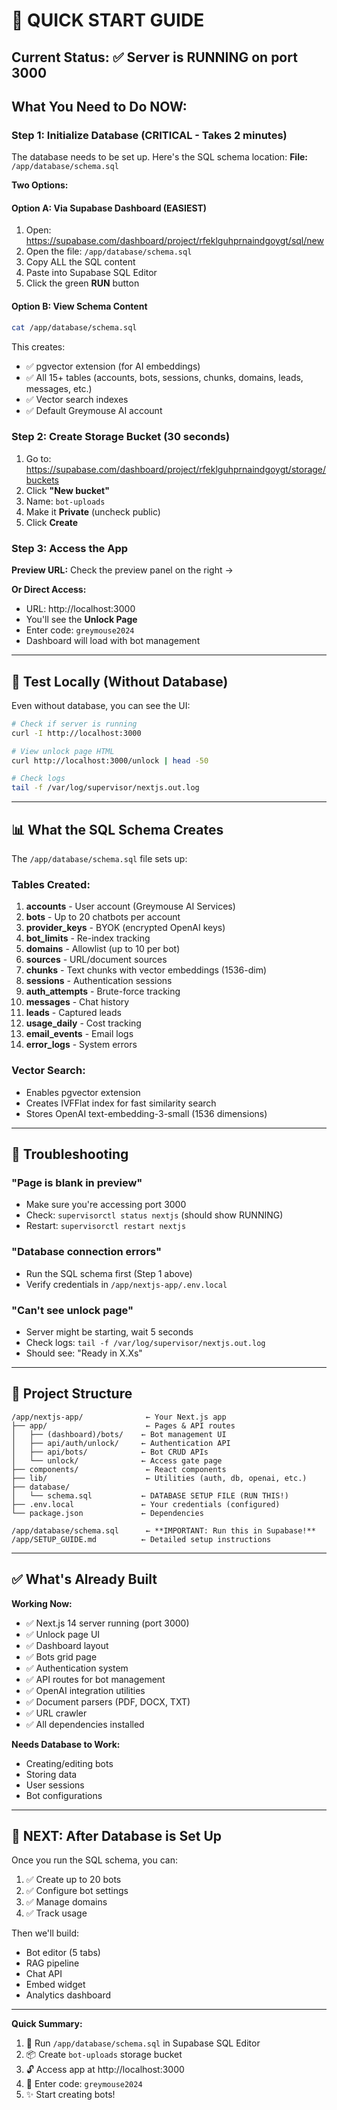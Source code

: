 # 🚀 QUICK START GUIDE

## Current Status: ✅ Server is RUNNING on port 3000

## What You Need to Do NOW:

### Step 1: Initialize Database (CRITICAL - Takes 2 minutes)

The database needs to be set up. Here's the SQL schema location:
**File:** `/app/database/schema.sql`

**Two Options:**

#### Option A: Via Supabase Dashboard (EASIEST)
1. Open: https://supabase.com/dashboard/project/rfeklguhprnaindgoygt/sql/new
2. Open the file: `/app/database/schema.sql` 
3. Copy ALL the SQL content
4. Paste into Supabase SQL Editor
5. Click the green **RUN** button

#### Option B: View Schema Content
```bash
cat /app/database/schema.sql
```

This creates:
- ✅ pgvector extension (for AI embeddings)
- ✅ All 15+ tables (accounts, bots, sessions, chunks, domains, leads, messages, etc.)
- ✅ Vector search indexes
- ✅ Default Greymouse AI account

### Step 2: Create Storage Bucket (30 seconds)
1. Go to: https://supabase.com/dashboard/project/rfeklguhprnaindgoygt/storage/buckets
2. Click **"New bucket"**
3. Name: `bot-uploads`
4. Make it **Private** (uncheck public)
5. Click **Create**

### Step 3: Access the App

**Preview URL:** Check the preview panel on the right →

**Or Direct Access:**
- URL: http://localhost:3000
- You'll see the **Unlock Page**
- Enter code: `greymouse2024`
- Dashboard will load with bot management

---

## 🧪 Test Locally (Without Database)

Even without database, you can see the UI:

```bash
# Check if server is running
curl -I http://localhost:3000

# View unlock page HTML
curl http://localhost:3000/unlock | head -50

# Check logs
tail -f /var/log/supervisor/nextjs.out.log
```

---

## 📊 What the SQL Schema Creates

The `/app/database/schema.sql` file sets up:

### Tables Created:
1. **accounts** - User account (Greymouse AI Services)
2. **bots** - Up to 20 chatbots per account
3. **provider_keys** - BYOK (encrypted OpenAI keys)
4. **bot_limits** - Re-index tracking
5. **domains** - Allowlist (up to 10 per bot)
6. **sources** - URL/document sources
7. **chunks** - Text chunks with vector embeddings (1536-dim)
8. **sessions** - Authentication sessions
9. **auth_attempts** - Brute-force tracking
10. **messages** - Chat history
11. **leads** - Captured leads
12. **usage_daily** - Cost tracking
13. **email_events** - Email logs
14. **error_logs** - System errors

### Vector Search:
- Enables pgvector extension
- Creates IVFFlat index for fast similarity search
- Stores OpenAI text-embedding-3-small (1536 dimensions)

---

## 🔧 Troubleshooting

### "Page is blank in preview"
- Make sure you're accessing port 3000
- Check: `supervisorctl status nextjs` (should show RUNNING)
- Restart: `supervisorctl restart nextjs`

### "Database connection errors"
- Run the SQL schema first (Step 1 above)
- Verify credentials in `/app/nextjs-app/.env.local`

### "Can't see unlock page"
- Server might be starting, wait 5 seconds
- Check logs: `tail -f /var/log/supervisor/nextjs.out.log`
- Should see: "Ready in X.Xs"

---

## 📁 Project Structure

```
/app/nextjs-app/              ← Your Next.js app
├── app/                      ← Pages & API routes
│   ├── (dashboard)/bots/    ← Bot management UI
│   ├── api/auth/unlock/     ← Authentication API
│   ├── api/bots/            ← Bot CRUD APIs
│   └── unlock/              ← Access gate page
├── components/               ← React components
├── lib/                      ← Utilities (auth, db, openai, etc.)
├── database/                 
│   └── schema.sql           ← DATABASE SETUP FILE (RUN THIS!)
├── .env.local               ← Your credentials (configured)
└── package.json             ← Dependencies

/app/database/schema.sql      ← **IMPORTANT: Run this in Supabase!**
/app/SETUP_GUIDE.md          ← Detailed setup instructions
```

---

## ✅ What's Already Built

**Working Now:**
- ✅ Next.js 14 server running (port 3000)
- ✅ Unlock page UI
- ✅ Dashboard layout
- ✅ Bots grid page
- ✅ Authentication system
- ✅ API routes for bot management
- ✅ OpenAI integration utilities
- ✅ Document parsers (PDF, DOCX, TXT)
- ✅ URL crawler
- ✅ All dependencies installed

**Needs Database to Work:**
- Creating/editing bots
- Storing data
- User sessions
- Bot configurations

---

## 🎯 NEXT: After Database is Set Up

Once you run the SQL schema, you can:
1. ✅ Create up to 20 bots
2. ✅ Configure bot settings
3. ✅ Manage domains
4. ✅ Track usage

Then we'll build:
- Bot editor (5 tabs)
- RAG pipeline
- Chat API
- Embed widget
- Analytics dashboard

---

**Quick Summary:**
1. 📄 Run `/app/database/schema.sql` in Supabase SQL Editor
2. 📦 Create `bot-uploads` storage bucket
3. 🔓 Access app at http://localhost:3000
4. 🔑 Enter code: `greymouse2024`
5. ✨ Start creating bots!
